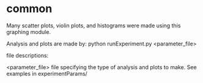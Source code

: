 # common

Many scatter plots, violin plots, and histograms were made using this graphing module.

Analysis and plots are made by:
python runExperiment.py <parameter_file>

file descriptions:

<parameter_file> file specifying the type of analysis and plots to make. See examples in experimentParams/